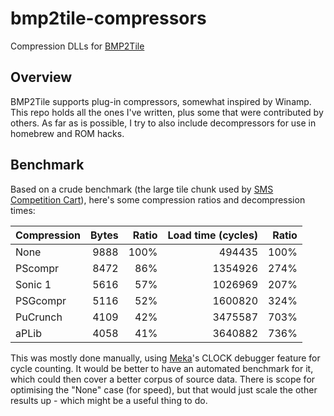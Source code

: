 bmp2tile-compressors
====================

Compression DLLs for [BMP2Tile](https://github.com/maxim-zhao/bmp2tile)

Overview
----

BMP2Tile supports plug-in compressors, somewhat inspired by Winamp. This repo holds all the ones I've written, plus some that were contributed by others. As far as is possible, I try to also include decompressors for use in homebrew and ROM hacks.

Benchmark
----

Based on a crude benchmark (the large tile chunk used by [SMS Competition Cart](https://github.com/maxim-zhao/sms-competition-cart)), here's some compression ratios and decompression times:

| Compression | Bytes | Ratio | Load time (cycles) | Ratio |
|:------------|------:|------:|-------------------:|------:|
| None        |  9888 |  100% |             494435 |  100% |
| PScompr     |  8472 |   86% |            1354926 |  274% |
| Sonic 1     |  5616 |   57% |            1026969 |  207% |
| PSGcompr    |  5116 |   52% |            1600820 |  324% |
| PuCrunch    |  4109 |   42% |            3475587 |  703% |
| aPLib       |  4058 |   41% |            3640882 |  736% |

This was mostly done manually, using [Meka](http://www.smspower.org/meka/)'s CLOCK debugger feature for cycle counting. It would be better to have an automated benchmark for it, which could then cover a better corpus of source data. There is scope for optimising the "None" case (for speed), but that would just scale the other results up - which might be a useful thing to do.
